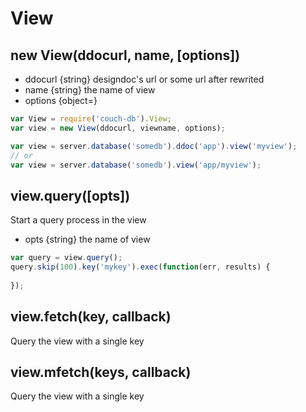 # View

## new View(ddocurl, name, [options])

* ddocurl {string} designdoc's url or some url after rewrited
* name {string} the name of view
* options {object=} 

```js
var View = require('couch-db').View;
var view = new View(ddocurl, viewname, options); 
```

```js
var view = server.database('somedb').ddoc('app').view('myview');
// or 
var view = server.database('somedb').view('app/myview');
```

## view.query([opts])

Start a query process in the view

* opts {string} the name of view

```js
var query = view.query();
query.skip(100).key('mykey').exec(function(err, results) {
  
});
```

## view.fetch(key, callback)

Query the view with a single key


## view.mfetch(keys, callback)

Query the view with a single key